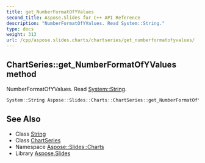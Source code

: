 ```yaml
---
title: get_NumberFormatOfYValues
second_title: Aspose.Slides for C++ API Reference
description: "NumberFormatOfYValues. Read System::String."
type: docs
weight: 313
url: /cpp/aspose.slides.charts/chartseries/get_numberformatofyvalues/
---
```

## ChartSeries::get_NumberFormatOfYValues method


NumberFormatOfYValues. Read [System::String](../../../system/string/).

```cpp
System::String Aspose::Slides::Charts::ChartSeries::get_NumberFormatOfYValues() override
```

## See Also

* Class [String](../../../system/string/)
* Class [ChartSeries](../)
* Namespace [Aspose::Slides::Charts](../../)
* Library [Aspose.Slides](../../../)

